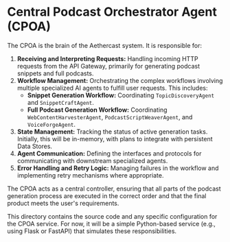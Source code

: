 # Central Podcast Orchestrator Agent (CPOA)

The CPOA is the brain of the Aethercast system. It is responsible for:

1.  **Receiving and Interpreting Requests:** Handling incoming HTTP requests from the API Gateway, primarily for generating podcast snippets and full podcasts.
2.  **Workflow Management:** Orchestrating the complex workflows involving multiple specialized AI agents to fulfill user requests. This includes:
    *   **Snippet Generation Workflow:** Coordinating `TopicDiscoveryAgent` and `SnippetCraftAgent`.
    *   **Full Podcast Generation Workflow:** Coordinating `WebContentHarvesterAgent`, `PodcastScriptWeaverAgent`, and `VoiceForgeAgent`.
3.  **State Management:** Tracking the status of active generation tasks. Initially, this will be in-memory, with plans to integrate with persistent Data Stores.
4.  **Agent Communication:** Defining the interfaces and protocols for communicating with downstream specialized agents.
5.  **Error Handling and Retry Logic:** Managing failures in the workflow and implementing retry mechanisms where appropriate.

The CPOA acts as a central controller, ensuring that all parts of the podcast generation process are executed in the correct order and that the final product meets the user's requirements.

This directory contains the source code and any specific configuration for the CPOA service.
For now, it will be a simple Python-based service (e.g., using Flask or FastAPI) that simulates these responsibilities.
